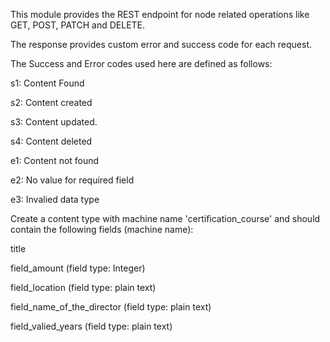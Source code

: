 This module provides the REST endpoint for node related operations like GET, POST, PATCH and DELETE.

The response provides custom error and success code for each request.

The Success and Error codes used here are defined as follows:

s1: Content Found

s2: Content created

s3: Content updated.

s4: Content deleted

e1: Content not found

e2: No value for required field 

e3: Invalied data type 

Create a content type with machine name 'certification_course' and should contain the following fields (machine name):

title

field_amount (field type: Integer)

field_location (field type: plain text)

field_name_of_the_director (field type: plain text)

field_valied_years (field type: plain text)
